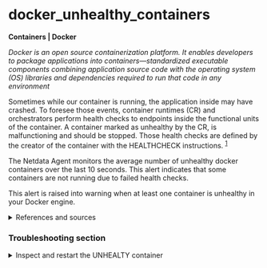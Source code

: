 # docker_unhealthy_containers

**Containers | Docker**

_Docker is an open source containerization platform. It enables developers to package applications
into containers—standardized executable components combining application source code with the
operating system (OS) libraries and dependencies required to run that code in any environment_

Sometimes while our container is running, the application inside may have crashed. To foresee those
events, container runtimes (CR) and orchestrators perform health checks to endpoints inside the
functional units of the container. A container marked as unhealthy by the CR, is malfunctioning and
should be stopped. Those health checks are defined by the creator of the container with the
HEALTHCHECK
instructions. <sup>[1](https://docs.docker.com/engine/reference/builder/#healthcheck) </sup>

The Netdata Agent monitors the average number of unhealthy docker containers over the last 10
seconds. This alert indicates that some containers are not running due to failed health checks.

This alert is raised into warning when at least one container is unhealthy in your Docker engine.

<details>
<summary>References and sources</summary>

1. [HEALTHCHECK instruction in Docker docs](https://docs.docker.com/engine/reference/builder/#healthcheck)

</details>

### Troubleshooting section

<details>
<summary>Inspect and restart the UNHEALTY container</summary>

1. Check all the containers in the system.

    ```
    root@netdata # docker ps -a
    ```

2. Find the NAME of the container that is marked as UNHEALTHY.

3. Check the logs of this container to get some insights into what's going wrong

    ```
    root@netdata # docker logs <UNHEALTHY_CONTAINER>
    ```
   In many cases, your app's logs may not appear in docker log collector. A simple workaround is
   something like
   this, [redirect your apps's logs into stderr](https://github.com/nginxinc/docker-nginx/blob/master/Dockerfile-debian.template#L90)
   . Use this workaround purposefully. Another workaround is to redirect any log attempt to log
   directly into the `/proc/self/fd/2`.


4. Restart the container and see if this fixes the problem.

    ```
    root@netdata # docker logs <UNHEALTHY_CONTAINER>
    ```

5. If you receive this alert often, you may have to do further investigation on why this event occurs

</details>
